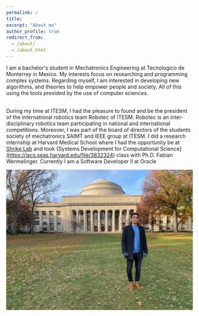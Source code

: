 ```yaml
---
permalink: /
title:
excerpt: "About me"
author_profile: true
redirect_from:
  - /about/
  - /about.html
---
```


<p style='text-align: justify;'>


I am a bachelor's student in Mechatronics Engineering at Tecnologico de Monterrey in Mexico. My interests focus on researching and programming complex systems. Regarding myself, I am interested in developing new algorithms, and theories to help empower people and society. All of this using the tools provided by the use of computer sciences.
<br><br>

During my time at ITESM, I had the pleasure to found and be the president of the international robotics team Robotec of ITESM. Robotec is an inter-disciplinary robotics team participating in national and international competitions. Moreover, I was part of the board of directors of the students society of mechatronics SAIMT and IEEE group at ITESM. I did a research internship at Harvard Medical School where I had the opportunity be at [Shrike Lab](https://shrikezhang.com/) and took {Systems Development for Computational Science](https://iacs.seas.harvard.edu/file/3832324) class with Ph.D. Fabian Wermelinger. Currently I am a Software Developer ll at Oracle
 </p>

![pilatus](/images/mit.jpg)
